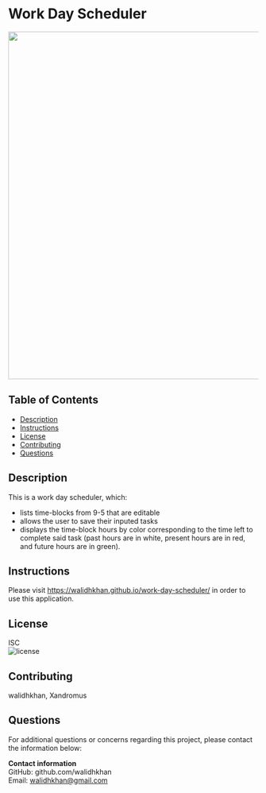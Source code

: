# Work Day Scheduler

<img src="https://i.ibb.co/jhs98yP/Work-Day-Scheduler.gif" width="700px">

## Table of Contents
- [Description](#Description)
- [Instructions](#Instructions)
- [License](#License)
- [Contributing](#Contributing)
- [Questions](#Questions)

<div id='Desciption'/>

## Description
This is a work day scheduler, which:
- lists time-blocks from 9-5 that are editable 
- allows the user to save their inputed tasks 
- displays the time-block hours by color corresponding to the time left to complete said task
(past hours are in white, present hours are in red, and future hours are in green).

<div id='Instructions'/>

## Instructions

Please visit https://walidhkhan.github.io/work-day-scheduler/ in order to use this application.

<div id='License'/>

## License       
ISC  
![license](https://img.shields.io/badge/license-ISC-green.svg)

<div id='Contributing'/>

## Contributing
walidhkhan, Xandromus 

<div id='Questions'/>

## Questions
For additional questions or concerns regarding this project, please contact the information below:

**Contact information**  
GitHub: github.com/walidhkhan  
Email: walidhkhan@gmail.com
